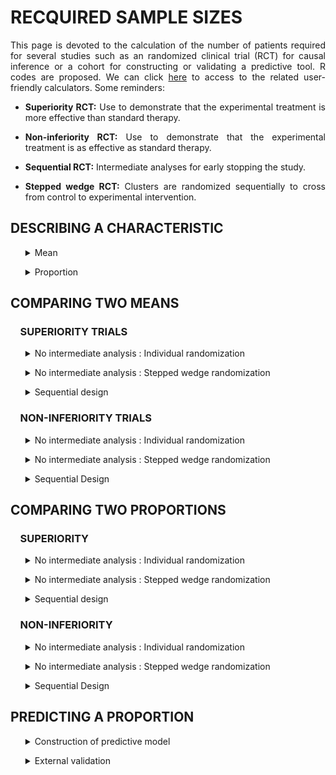 # RECQUIRED SAMPLE SIZES

<div style="text-align: justify">

This page is devoted to the calculation of the number of patients required for several studies such as an randomized clinical trial (RCT) for causal inference or a cohort for constructing or validating a predictive tool. R codes are proposed. We can click [here](https://poitiers-health-data.shinyapps.io/SampleSize/) to access to the related user-friendly calculators. Some reminders:

* **Superiority RCT:** Use to demonstrate that the experimental treatment is more effective than standard therapy.

* **Non-inferiority RCT:** Use to demonstrate that the experimental treatment is as effective as standard therapy.

* **Sequential RCT:** Intermediate analyses for early stopping the study.

* **Stepped wedge RCT:** Clusters are randomized sequentially to cross from control to experimental intervention.

## DESCRIBING A CHARACTERISTIC

<ul>
  <details>
  <summary>Mean</summary>
  
<br>
<em>
In order to describe an mean for an outcome with an expected standard deviation of 25 units with a total length of the 95% confidence interval equals to 10 units (5 units around the mean), the minimum sample size is 97 patients.
</em>

```r
sampleSize <- function(stDev, alpha, length)
{
Z <- qnorm(1-alpha/2)
return( (2 * Z * stDev / length)**2 )
}

sampleSize(stDev=25, alpha=0.05, length=10)

#> [1] 96.03647
```

**Input parameters:**
* p : expected proportion of event
* alpha : recquired type I error rate
* width : size of the (1-α)% confidence interval

  </details>	
</ul>

<ul>
  <details>
  <summary>Proportion</summary>
  
<br>
<em>
In order to describe an expected proportion of 35% with a total length of the 95% confidence interval equals to 10%, the minimum sample size is 350 patients.
</em>

```r
sampleSize <- function(p, alpha, length)
  {
  Z <- qnorm(1-alpha/2)
  return((((2*Z)**2)*(p*(1-p)))/(length**2))
  }

sampleSize(p=0.35, alpha=0.05, length=0.1)

#> [1] 349.5728
```

**Input parameters:**
* p : expected proportion of event
* alpha : recquired type I error rate
* length : total size of the (1-α)% confidence interval

  </details>
</ul>

## COMPARING TWO MEANS

### &nbsp;&nbsp;&nbsp;&nbsp;SUPERIORITY TRIALS

<ul>
  <details>
  <summary>No intermediate analysis : Individual randomization</summary>

<br>
<em>
Consider the following RCT with two parallel groups with a 1:1 randomization ratio. The expected mean is 66 units in patients in the experimental arm versus 72 units in the control arm. In order to demonstrate such a difference of 6 units, with a standard deviation of 23, a 5% two-sided type I error rate and a power of 80%, the minimum sample size per arm equals 231 (i.e., a total of 462 patients).
</em>

```r
library(epiR)
		
epi.sscompc(treat = 66, control = 72,	sigma = 23, n = NA, power = 0.8, 
		      	r = 1, sided.test = 2, conf.level = 1-0.05)

#> $n.total
#> [1] 462

#> $n.treat
#> [1] 231

#> $n.control
#> [1] 231

#> $power
#> [1] 0.8

#> $delta
#> [1] 6
```

**Input parameters:**
* treat: expected mean in the experimental arm
* control: expected mean in the control arm
* sigma: expected standard deviation in the two arms
* n: define as NA
* power: required power (1 minus type II error rate)
* r: randomization ratio (experimental:control)
* sided.test: one-sided test (1) or two-sided test (2) 
* conf.level: required confidence level (1 minus type I error rate)

  </details>
</ul>

<ul>
  <details>
  <summary>No intermediate analysis : Stepped wedge randomization</summary>
  
<br>
<em>
Consider the following stepped wedge RCT with 30 centers randomized in 30 sequences. The expected mean is 38 units in patients in the experimental arm versus 48 units in the control arm. In order to demonstrate such a difference of 10 units, with a standard deviation of 17 units, a 5% two-sided type I error rate and a power of 90%, the minimum sample size per arm equals 61 (i.e., a total of 122 patients) in case of individual randomization with a 1:1 ratio. According to our stepped wedge design and assuming an intraclass correlation coefficient of 0.05, we need to recruit 208 patients (104 in each arm).
</em>

```r
library(epiR)

SampSize_I <- epi.sscompc(treat = 38, control = 48, sigma = 17, n = NA, 
                          r = 1, power = 0.9, sided.test = 2, conf.level = 1-0.05)

SampSize_I$n.total

# [1] 122

SampleSize_SW <- function(ni, center=30, sequence=30, icc=0.05)
  {
  aa <- -2*center*(sequence - 1/sequence)*icc*(1+sequence/2)
  bb <- 3*ni*(1-icc)*icc*(1+sequence) - 2*center*(sequence -1/sequence)*(1-icc)
  cc <- 3*ni*(1-icc)*(1-icc) 
  m1 <- (-bb + sqrt(bb^2 - 4*aa*cc)) / (2*aa)
  m2 <- (-bb - sqrt(bb^2 - 4*aa*cc)) / (2*aa)
  m_sol <- max(m1,m2)
  Npat_center <- m_sol*(sequence+1) 
  N_tot_SW <- Npat_center*center 
  return(2*ceiling(N_tot_SW /2))
  }

SampleSize_SW(ni = SampSize_I$n.total, center = 30, sequence = 30, icc = 0.05)

# [1] 208

# Hemming K, Taljaard M. Sample size calculations for stepped wedge and cluster randomised trials: a unified approach. J Clin Epidemiol. 2016 Jan;69:137-46
```

**Input parameters:**
* treat: expected mean in the experimental arm
* control: expected mean in the control arm
* sigma: expected standard deviation in the two arms
* n: number of subjects to include (experimental + control) define as NA
* r: randomization ratio (experimental:control)
* power: required power (1 minus type II error rate)
* sided.test: one-sided test (1) or two-sided test (2) 
* conf.level: required confidence level (1 minus type I error rate)
* ni: sample size in case of individual randomization
* center: number of centers
* sequence: number of sequences
* icc: expected intraclass correlation coefficient

	</details>
</ul>

<ul>
  <details>
	<summary>Sequential design</summary>
	
<br>
<em>
Consider the following RCT with two parallel groups with a 1:1 randomization ratio and 2 planned intermediate analyses for efficacy by using the O'Brien-Fleming method for considering the inflation of the type I error rate). The expected mean is 66 units in patients in the experimental arm versus 72 units in the control arm. In order to demonstrate such a difference of 6 units, with a standard deviation of 23, a 5% two-sided type I error rate and a power of 80%,  the final analysis should be carried out on 472 patients (236 patients per group). The first and second intermediate analyses would be performed on 158 and 316 patients respectively, i.e. 33% and 66% of the maximum number of included patients if their is no decision of stopping the study.
</em>

```r
library("rpact")
		
design <- getDesignGroupSequential(
               typeOfDesign = "OF", informationRates = c(1/3, 2/3, 1),
               alpha = 0.05, beta = 1-0.8, sided = 2)

designPlan <- getSampleSizeMeans(design, alternative = 6, stDev = 23,
                                 allocationRatioPlanned = 1)

summary(designPlan)

#> Stage                                          1       2       3 
#> Planned information rate                   33.3%   66.7%    100% 
#> Cumulative alpha spent                    0.0005  0.0143  0.0500 
#> Stage levels (two-sided)                  0.0005  0.0141  0.0451 
#> Efficacy boundary (z-value scale)          3.471   2.454   2.004 
#> Lower efficacy boundary (t)              -13.012  -6.405  -4.258 
#> Upper efficacy boundary (t)               13.012   6.405   4.258 
#> Cumulative power                          0.0329  0.4424  0.8000 
#> Number of subjects                         157.1   314.2   471.3 
#> Expected number of subjects under H1                       396.7 
#> Exit probability for efficacy (under H0)  0.0005  0.0138 
#> Exit probability for efficacy (under H1)  0.0329  0.4095 
```

**Input parameters:**
* typeOfDesign: type of design ("OF" for the O'Brien-Fleming method)
* informationRates: planned analyses defined as proportions of the maximum sample size
* alpha: recquired type I error rate
* beta: recquired type II error rate (1 minus power)
* sided: one-sided test (1), two-sided test (2)
* alternative: expected difference between the two arms
* stDev: expected standard deviation in the two arms
* allocationRatioPlanned: randomization ratio

</details>
</ul>

### &nbsp;&nbsp;&nbsp;&nbsp;NON-INFERIORITY TRIALS

<ul>
  <details>
  <summary>No intermediate analysis : Individual randomization</summary>

<br>
<em>
Consider the following RCT with two parallel groups with a 1:1 randomization ratio. The expected mean is 66 units in patients in the control arm and no difference compared to the experimental arm. Assuming an absolute non-inferiority margin of 7 points, a standard deviation of 23, the minimum sample size per arm equals 134 (i.e., a total of 268 patients) to achieve a 5% one-sided type I error rate and a power of 80%
</em>

```r
library(epiR)
	
epi.ssninfc(treat = 66, control = 66, sigma = 23, delta = 7,
            power = 0.8, alpha = 0.05, r = 1, n = NA)

#> $n.total
#> [1] 268

#> $n.treat
#> [1] 134

#> $n.control
#> [1] 134

#> $delta
#> [1] 7

#> $power
#> [1] 0.8
```
	
**Input parameters:**
* treat: expected mean in the experimental arm
* control: expected mean in the control arm
* sigma: expected standard deviation in the two arms
* delta: equivalence limit
* alpha: required type I error rate
* power: required power (1 minus type II error rate)
* r: randomization ratio (experimental:control)
* n: number of subjects to include (experimental + control) define as NA

  </details>
</ul>

<ul>
  <details>
  <summary>No intermediate analysis : Stepped wedge randomization</summary>
  
<br>
<em>
Consider the following stepped wedge RCT with 30 centers randomized in 30 sequences. The expected mean is 48 units in patients in the control arm and no difference compared to the experimental arm. Assuming an absolute non-inferiority margin of 7 points, a standard deviation of 17, the minimum sample size per arm equals 102 (i.e., a total of 204 patients) to achieve a 5% one-sided type I error rate and a power of 90% in case of individual randomization with a 1:1 ratio. According to our stepped wedge design and assuming an intraclass correlation coefficient of 0.05, we need to recruit 372 patients (186 in each arm).
</em>

```r
library(epiR)

SampSize_I <- epi.ssninfc(treat = 48, control = 48, sigma = 17, delta = 7,
                          n = NA, r = 1, power = 0.9, alpha = 0.05)

SampSize_I$n.total

# [1] 204          
               
SampleSize_SW <- function(ni, center=30, sequence=30, icc=0.05)
  {
  aa <- -2*center*(sequence - 1/sequence)*icc*(1+sequence/2)
  bb <- 3*ni*(1-icc)*icc*(1+sequence) - 2*center*(sequence -1/sequence)*(1-icc)
  cc <- 3*ni*(1-icc)*(1-icc)
  m1 <- (-bb + sqrt(bb^2 - 4*aa*cc)) / (2*aa)
  m2 <- (-bb - sqrt(bb^2 - 4*aa*cc)) / (2*aa)
  m_sol <- max(m1,m2) 
  Npat_center <- m_sol*(sequence+1) 
  N_tot_SW <- Npat_center*center 
  return(2*ceiling(N_tot_SW /2))
  }

SampleSize_SW(ni = SampSize_I$n.total, center = 30, sequence = 30, icc = 0.05)

# [1] 372
		
```

**Input parameters:**
* treat: expected mean in the experimental arm
* control: expected mean in the control arm
* sigma: expected standard deviation in the two arms
* delta: equivalence limit
* n: number of subjects to include (experimental + control) define as NA
* r: randomization ratio (experimental:control)
* power: required power (1 minus type II error rate)
* alpha: required confidence level (type I error rate)
* ni: sample size in case of individual randomization
* center: number of centers
* sequence: number of sequences
* icc: expected ntraclass correlation coefficient

  </details>
</ul>

<ul>
  <details>
  <summary>Sequential Design</summary>
  
<br>
<em>
This sample size is for a randomised controlled non-inferiority trial in two parallel groups experimental treatment versus control treatment with balanced randomisation (ratio 1 :1) for a continuous endpoint. Assuming an absolute non-inferiority margin of 7, with a standard deviation of 23, with a one-sided alpha risk of 5% and a power of 80%, the final analysis should be carried out on 276 patients(138 patients per group).Intermediate analyses would be performed on 92 and 184 patients respectively, i.e. 33%, 66% of the maximum number of included patients if their is no decision of stopping the study
</em>

```r
library("rpact")
		
design <- getDesignGroupSequential(typeOfDesign = "OF", informationRates = c(1/3,2/3,1),
                                   alpha = 0.05, beta = 1-0.8, sided = 1)
                                   
designPlan <- getSampleSizeMeans(design, alternative = 0, stDev = 23,
                                 allocationRatioPlanned = 1, thetaH0 = -7)

summary(designPlan)

#> Stage                                          1       2       3 
#> Planned information rate                   33.3%   66.7%    100% 
#> Cumulative alpha spent                    0.0015  0.0187  0.0500 
#> Stage levels (one-sided)                  0.0015  0.0181  0.0437 
#> Efficacy boundary (z-value scale)          2.961   2.094   1.710 
#> Efficacy boundary (t)                      7.607   0.159  -2.246 
#> Cumulative power                          0.0660  0.4879  0.8000 
#> Number of subjects                          91.9   183.7   275.6 
#> Expected number of subjects under H1                       224.7 
#> Exit probability for efficacy (under H0)  0.0015  0.0172 
#> Exit probability for efficacy (under H1)  0.0660  0.4219 
```
**Input parameters:**
* typeOfDesign: type of design ("OF" for the O'Brien-Fleming method)
* informationRates: planned analyses defined as proportions of the maximum sample size
* alpha: recquired type I error rate
* beta: recquired type II error rate (1 minus power)
* sided: one-sided test (1)
* alternative: no difference between the two arms
* stDev: expected standard deviation in the two arms
* thetaH0 : equivalence limit
* allocationRatioPlanned: randomization ratio

  </details>
</ul>


## COMPARING TWO PROPORTIONS

### &nbsp;&nbsp;&nbsp;&nbsp;SUPERIORITY

<ul>
  <details>
    <summary>No intermediate analysis : Individual randomization</summary>
    
<br>
<em>
Consider the following RCT with two parallel groups with a 1:1 randomization ratio. The expected proportion of events is 35% in the experimental arm compared to 28% in the control arm. In order to demonstrate such a difference of 7%, with a two-sided type I error rate of 5% and a power of 80%, the minimum sample size per arm equals 691 (i.e., a total of 1,382 patients).
</em>

```r
library(epiR)

epi.sscohortc(irexp1 = 0.35, irexp0 = 0.28, n = NA, power = 0.80, 
              r = 1, sided.test = 2, conf.level = 1-0.05)

#> $n.total
#> [1] 1382

#> $n.exp1
#> [1] 691

#> $n.exp0
#> [1] 691

#> $power
#> [1] 0.8

#> $irr
#> [1] 1.25

#> $or
#> [1] 1.384615
```
	
**Input parameters:**
*	irexp1: expected proportion in the experimental group
*	irexp0: expected proportion in the control group
*	n: number of subjects to include (experimental + control) define as NA
*	power: required power (1 minus type II error rate)
* r: randomization ratio (experimental:control)
* sided: one-sided test (1), two-sided test (2)
* conf.level: recquired confidence level (1 minus type I error rate)

    </summary>
  </details>
</ul>


<ul>
  <details>
    <summary>No intermediate analysis : Stepped wedge randomization</summary>
    
<br>
<em>
Consider the following stepped wedge RCT with 15 centers randomized in 5 sequences. The expected proportion of events is 72% in the experimental arm compared to 62% in the control arm. In order to demonstrate such a difference of 10%, with a two-sided type I error rate of 5% and a power of 80%, the minimum sample size per arm equals 346 (i.e., a total of 692 patients) in case of individual randomization with a 1:1 ratio. According to our stepped wedge design and assuming an intraclass correlation coefficient of 0.01, we need to recruit 1,646 patients (823 in each arm).
</em>

```r
library(epiR)

SampSize_I <- epi.sscohortc(irexp1 = 0.72, irexp0 = 0.62, n = NA, r = 1,
                            power = 0.80, sided.test = 2, conf.level = 1-0.05)
                            
SampSize_I$n.total

# [1] 692

SampleSize_SW <- function(ni, center=15, sequence=5, icc=0.01)
  {
  aa <- -2*center*(sequence - 1/sequence)*icc*(1+sequence/2) 
  bb <- 3*ni*(1-icc)*icc*(1+sequence) - 2*center*(sequence -1/sequence)*(1-icc)
  cc <- 3*ni*(1-icc)*(1-icc)
  m1 <- (-bb + sqrt(bb^2 - 4*aa*cc)) / (2*aa)
  m2 <- (-bb - sqrt(bb^2 - 4*aa*cc)) / (2*aa)
  m_sol <- max(m1,m2) 
  Npat_center <- m_sol*(sequence+1) 
  N_tot_SW <- Npat_center*center 
  return(2*ceiling(N_tot_SW /2))
  }

SampleSize_SW(ni = SampSize_I$n.total, center = 15, sequence = 5, icc = 0.01)

# [1] 1646
		
```
	
**Input parameters:**
*	irexp1: expected proportion in the experimental group
*	irexp0: expected proportion in the control group
* n: number of subjects to include (experimental + control) define as NA
* r: randomization ratio (experimental:control)
*	power: required power (1 minus type II error rate)
* sided.test: one-sided test (1), two-sided test (2)
* conf.level: required confidence level (1 minus type I error rate)
* ni: sample size in case of individual randomization
* center: number of centers
* sequence: number of sequences
* icc: expected intraclass correlation coefficient

  </details>
</ul>

<ul>
  <details>
  <summary>Sequential design</summary>
  
<br>
<em>
Consider the following RCT with two parallel groups with a 1:1 randomization ratio and 2 planned intermediate analyses for efficacy by using the O'Brien-Fleming method for considering the inflation of the type I error rate. The expected proportion of event is 11% in patients in the experimental arm versus 15% units in the control arm. In order to demonstrate such a difference of 4%, with a 5% two-sided type I error rate and a power of 80%, the final analysis should be carried out on 2,256 patients (1,128 patients per group). The first and second intermediate analyses would be performed on 752 and 1,504 patients respectively, i.e. 33% and 66% of the maximum number of included patients if their is no decision of stopping the study.
</em>

```r
library("rpact")
		
design <- getDesignGroupSequential(typeOfDesign = "OF", 
                informationRates = c(1/3, 2/3, 1), alpha = 0.05,
                beta = 1-0.8, sided = 2)

designPlan <- getSampleSizeRates(design,  pi1 = 0.11, pi2 = 0.15,
                   allocationRatioPlanned = 1)

summary(designPlan)

#> Stage                                         1      2      3 
#> Planned information rate                  33.3%  66.7%   100% 
#> Cumulative alpha spent                   0.0005 0.0143 0.0500 
#> Stage levels (two-sided)                 0.0005 0.0141 0.0451 
#> Efficacy boundary (z-value scale)         3.471  2.454  2.004 
#> Lower efficacy boundary (t)              -0.079 -0.042 -0.029 
#> Upper efficacy boundary (t)               0.101  0.048  0.031 
#> Cumulative power                         0.0329 0.4424 0.8000 
#> Number of subjects                        751.8 1503.7 2255.5 
#> Expected number of subjects under H1                   1898.1 
#> Exit probability for efficacy (under H0) 0.0005 0.0138 
#> Exit probability for efficacy (under H1) 0.0329 0.4095 
```

**Input parameters:**
* typeOfDesign: type of design ("OF" for the O'Brien-Fleming method)
* informationRates: planned analyses defined as proportions of the maximum sample size
* alpha: required type I error rate
* beta: required type II error rate (1 minus power)
* sided: one-sided test (1), two-sided test (2)
* pi1: expected probability in the experimental group
* pi2: expected probability in the control group
* allocationRatioPlanned: randomization ratio (experimental/control)

  </details>
</ul>

### &nbsp;&nbsp;&nbsp;&nbsp;NON-INFERIORITY

<ul>
  <details>
    <summary>No intermediate analysis : Individual randomization</summary>
    
<br>
<em>
Consider the following RCT with two parallel groups with a 1:1 randomization ratio. The expected percentage of events is 35% in patients in the control arm and no difference compared to the experimental arm. Assuming an absolute non-inferiority margin of 5%,  the minimum sample size per arm equals 1,126 (i.e., a total of 2,252 patients) to achieve a 5% one-sided type I error rate and a power of 80%.
</em>

```r
epi.ssninfb(treat = 0.35, control = 0.35, delta = 0.05, 
			n = NA, r = 1, power = 0.8, alpha = 0.05)

#> $n.total
#> [1] 2252

#> $n.treat
#> [1] 1126

#> $n.control
#> [1] 1126

#> $delta
#> [1] 0.05

#> $power
#> [1] 0.8
```
	
**Parameters :**
* treat: expected proportion in the experimental arm
* control: expected proportion in the control arm
* delta: equivalence limit
* alpha: required type I error rate
* power: required power (1 minus type II error rate)
* r: randomization ratio (experimental:control)
* n: number of subjects to include (experimental + control) define as NA

  </details>
</ul>

<ul>
  <details>
  <summary>No intermediate analysis : Stepped wedge randomization</summary>

<br>
<em>
Consider the following stepped wedge RCT with 15 centers randomized in 5 sequences. The expected proportion of events is 72% in patients in the control arm and no difference compared to the experimental arm. Assuming an absolute non-inferiority margin of 8%, the minimum sample size per arm equals 390 (i.e., a total of 780 patients) to achieve a one-sided type I error rate of 5% and a power of 80%, in case of individual randomization with a 1 :1 ratio. According to our stepped wedge design and assuming an intraclass correlation coefficient of 0.01, we need to recruit 1,890 patients (945 in each arm).
</em>

```r
library(epiR)

SampSize_I <- epi.ssninfb(treat = 0.72, control = 0.72, delta = 0.08, 
                          n = NA, r = 1, power = 0.8, alpha = 0.05)
                          
SampSize_I$n.total

# [1] 780

SampleSize_SW <- function(ni, center=15, sequence=5, icc=0.01)
  {
  aa <- -2*center*(sequence - 1/sequence)*icc*(1+sequence/2) 
  bb <- 3*ni*(1-icc)*icc*(1+sequence) - 2*center*(sequence -1/sequence)*(1-icc)
  cc <- 3*ni*(1-icc)*(1-icc)
  m1 <- (-bb + sqrt(bb^2 - 4*aa*cc)) / (2*aa)
  m2 <- (-bb - sqrt(bb^2 - 4*aa*cc)) / (2*aa)
  m_sol <- max(m1,m2) 
  Npat_center <- m_sol*(sequence+1) 
  N_tot_SW <- Npat_center*center
  return(2*ceiling(N_tot_SW /2))
  }

SampleSize_SW(ni = SampSize_I$n.total, center = 15, sequence = 5, icc = 0.01)

# [1] 1890
		
```

**Input parameters:**
* treat: expected proportion in the experimental arm
* control: expected proportion in the control arm
* delta: equivalence limit
* n: number of subjects to include (experimental + control) define as NA
* r: randomization ratio (experimental:control)
* power: required power (1 minus type II error rate)
* alpha: required type I error rate
* ni: sample size in case of individual randomization
* center: number of centers
* sequence: number of sequences
* icc: expected intraclass correlation coefficient

  </details>
</ul>

<ul>
  <details>
  <summary>Sequential Design</summary>

<br>
<em>
This sample size is for a randomised controlled non-inferiority trial in two parallel groups experimental treatment versus control treatment with balanced randomisation (ratio 1 :1) for a binary endpoint. The expected percentage of events is 35% in patients in the control arm and no difference compared to the experimental arm. Assuming an absolute non-inferiority margin of 10%, with a one-sided alpha risk of 5% and a power of 80%, the final analysis should be carried out on 576 patients(288 patients per group).The two intermediate analyses would be performed on 192 and 384 patients respectively, i.e. 33%, 66% of the maximum number of included patients if their is no decision of stopping the study
</em>

```r
library("rpact")
		
design <- getDesignGroupSequential(typeOfDesign = "OF", informationRates = c(1/3,2/3,1),
                                   alpha = 0.05, beta = 1-0.8, sided = 1)
                                   
designPlan <- getSampleSizeRates(design, pi1 = 0.35, pi2 = 0.35, thetaH0 = 0.10)

summary(designPlan)

#> Stage                                          1       2       3 
#> Planned information rate                   33.3%   66.7%    100% 
#> Cumulative alpha spent                    0.0015  0.0187  0.0500 
#> Stage levels (one-sided)                  0.0015  0.0181  0.0437 
#> Efficacy boundary (z-value scale)          2.961   2.094   1.710 
#> Efficacy boundary (t)                     -0.097  -0.002   0.032 
#> Cumulative power                          0.0660  0.4879  0.8000 
#> Number of subjects                         191.7   383.5   575.2 
#> Expected number of subjects under H1                       469.0 
#> Exit probability for efficacy (under H0)  0.0015  0.0172 
#> Exit probability for efficacy (under H1)  0.0660  0.4219 
```
**Input parameters:**
* typeOfDesign: type of design ("OF" for the O'Brien-Fleming method)
* informationRates: planned analyses defined as proportions of the maximum sample size
* alpha: recquired type I error rate
* beta: recquired type II error rate (1 minus power)
* sided: one-sided test (1)
* pi1 = pi2 : no difference between the two arms
* thetaH0 : equivalence limit
* allocationRatioPlanned: randomization ratio

  </details>
</ul>

## PREDICTING A PROPORTION

<ul>
  <details>
  <summary>Construction of predictive model</summary>
	
<br>
<em>
For developing a model/alghorithm based on 34 predictors as candidates with an expected R2 of at least 0.25 and an expected shrinkage of 0.9 (equation 11 in Riley et al. Statistics in Medicine. 2019;38:1276–1296), the minimal sample size is 1045.
</em>

```r
sampleSize <- function(predictors=34, R2=0.25, shrink=0.9)
 {  predictors/((shrink-1)*log(1-R2/shrink)) }

sampleSize()

#> [1] 1044.796
```

**Input parameters:**
* predictors : number of predictors as candidates
* R2 : expected R2
* shrink : expected shrinkage

  </details>
</ul>

<ul>
  <details>
  <summary>External validation</summary>
	
<br>
<em>
Consider O/E the ratio between the number of observed events versus expected ones. To achieve a precision defined as a length of the (1-α)% confidence interval of this ratio equals to 0.2, if the expected proportions is 50%, the required sample size is 386 (Riley et al. Minimum sample size for external validation of a clinical prediction model with a binary outcome. Statistics in Medicine. 2021;19:4230-4251).
</em>

```r
se <- function(width, alpha) # The standard error associated with the 1-alpha confidence interval
  {
  fun <- function(x) { exp( qnorm(1-alpha/2, mean=0, sd=1) * x ) - exp(-1* qnorm(1-alpha/2, mean=0, sd=1) * x ) - width } 
  return(uniroot(fun, lower = 0.001, upper = 100)$root)
  } 

size.calib <- function(p, width, alpha) # the minimum sample size to achieve this precision
  {   
  (1-p) / ((p * se(width=width, alpha=alpha)**2 ))
  }

size.calib(p=0.5, width=0.2, alpha=0.05)

#> [1] 385.4265
```
**Input parameters:**
* p: expected proportion of events
* width: size of the (1-α)% confidence interval
* alpha: type I error rate (α)

  </details>
</ul>
